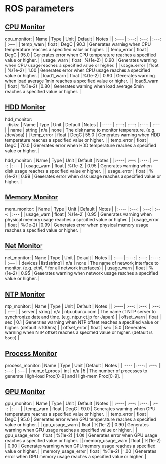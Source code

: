 # ROS parameters

## <u>CPU Monitor</u>

cpu_monitor:
| Name | Type | Unit | Default | Notes |
| :---- | :---: | :---: | :---: | :--- |
| temp_warn | float | DegC | 90.0 | Generates warning when CPU temperature reaches a specified value or higher. |
| temp_error | float | DegC | 95.0 | Generates error when CPU temperature reaches a specified value or higher. |
| usage_warn | float | %(1e-2) | 0.90 | Generates warning when CPU usage reaches a specified value or higher. |
| usage_error | float | %(1e-2) | 1.00 | Generates error when CPU usage reaches a specified value or higher. |
| load1_warn | float | %(1e-2) | 0.90 | Generates warning when load average 1min reaches a specified value or higher. |
| load5_warn | float |  %(1e-2) | 0.80 | Generates warning when load average 5min reaches a specified value or higher. |

## <u>HDD Monitor</u>

hdd_monitor:<br>
&nbsp;&nbsp;disks:
| Name | Type | Unit | Default | Notes |
| :---- | :---: | :---: | :---: | :--- |
| name | string | n/a | none | The disk name to monitor temperature. (e.g. /dev/sda) |
| temp_error | float | DegC | 55.0 | Generates warning when HDD temperature reaches a specified value or higher. |
| temp_error | float | DegC | 70.0 | Generates error when HDD temperature reaches a specified value or higher. |

hdd_monitor:
| Name | Type | Unit | Default | Notes |
| :---- | :---: | :---: | :---: | :--- |
| usage_warn | float | %(1e-2) | 0.95 | Generates warning when disk usage reaches a specified value or higher. |
| usage_error | float | %(1e-2) | 0.99 | Generates error when disk usage reaches a specified value or higher. |

## <u>Memory Monitor</u>

mem_monitor:
| Name | Type | Unit | Default | Notes |
| :---- | :---: | :---: | :---: | :--- |
| usage_warn | float | %(1e-2) | 0.95 | Generates warning when physical memory usage reaches a specified value or higher. |
| usage_error | float | %(1e-2) | 0.99 | Generates error when physical memory usage reaches a specified value or higher. |

## <u>Net Monitor</u>

net_monitor:
| Name | Type | Unit | Default | Notes |
| :---- | :---: | :---: | :---: | :--- |
| devices | list[string] | n/a | none | The name of network interface to monitor. (e.g. eth0, * for all network interfaces) |
| usage_warn | float | %(1e-2) | 0.95 | Generates warning when network usage reaches a specified value or higher. |

## <u>NTP Monitor</u>

ntp_monitor:
| Name | Type | Unit | Default | Notes |
| :---- | :---: | :---: | :---: | :--- |
| server | string | n/a | ntp.ubuntu.com | The name of NTP server to synchronize date and time. (e.g. ntp.nict.jp for Japan) |
| offset_warn | float | sec | 0.1 | Generates warning when NTP offset reaches a specified value or higher. (default is 100ms) |
| offset_error | float | sec | 5.0 | Generates warning when NTP offset reaches a specified value or higher. (default is 5sec) |

## <u>Process Monitor</u>

process_monitor:
| Name | Type | Unit | Default | Notes |
| :---- | :---: | :---: | :---: | :--- |
| num_of_procs | int | n/a | 5 | The number of processes to generate High-load Proc[0-9] and High-mem Proc[0-9]. |

## <u>GPU Monitor</u>

gpu_monitor:
| Name | Type | Unit | Default | Notes |
| :---- | :---: | :---: | :---: | :--- |
| temp_warn | float | DegC | 90.0 | Generates warning when GPU temperature reaches a specified value or higher. |
| temp_error | float | DegC | 95.0 | Generates error when GPU temperature reaches a specified value or higher. |
| gpu_usage_warn | float | %(1e-2) | 0.90 | Generates warning when GPU usage reaches a specified value or higher. |
| gpu_usage_error | float | %(1e-2) | 1.00 | Generates error when GPU usage reaches a specified value or higher. |
| memory_usage_warn | float | %(1e-2) | 0.90 | Generates warning when GPU memory usage reaches a specified value or higher. |
| memory_usage_error | float | %(1e-2) | 1.00 | Generates error when GPU memory usage reaches a specified value or higher. |
